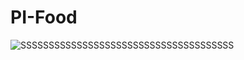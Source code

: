 # PI-Food

![SSSSSSSSSSSSSSSSSSSSSSSSSSSSSSSSSSSSSS](https://user-images.githubusercontent.com/115830730/227774625-2e1c4995-00d3-4be7-9bbf-2fc231b5e98f.jpg)
